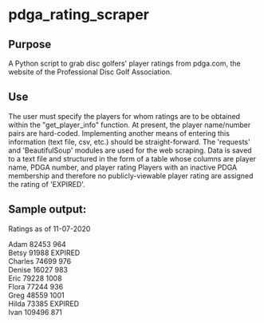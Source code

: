 # pdga_rating_scraper

## Purpose
A Python script to grab disc golfers' player ratings from pdga.com, the website of the Professional Disc Golf Association.


## Use
The user must specify the players for whom ratings are to be obtained within the "get_player_info" function.
At present, the player name/number pairs are hard-coded.
Implementing another means of entering this information (text file, csv, etc.) should be straight-forward.
The 'requests' and 'BeautifulSoup' modules are used for the web scraping.
Data is saved to a text file and structured in the form of a table whose columns are player name, PDGA number, and player rating
Players with an inactive PDGA membership and therefore no publicly-viewable player rating are assigned the rating of 'EXPIRED'.


## Sample output:

Ratings as of 11-07-2020

Adam            82453           964  
Betsy           91988           EXPIRED  
Charles         74699           976  
Denise          16027           983  
Eric            79228           1008  
Flora           77244           936  
Greg            48559           1001  
Hilda           73385           EXPIRED  
Ivan            109496          871  

